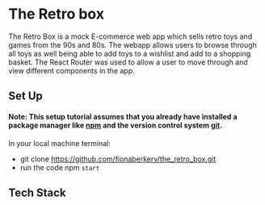 # The Retro box 

The Retro Box is a mock E-commerce web app which sells retro toys and games from the 90s and 80s. The webapp allows users to browse through all toys as well being able to add toys to a wishlist and add to a shopping basket. The React Router was used to allow a user to move through and view different components in the app. 

## Set Up

#### Note: This setup tutorial assumes that you already have installed a package manager like <a href="https://www.npmjs.com/">npm</a> and the version control system <a href="https://git-scm.com/">git</a>.

In your local machine terminal:
- git clone https://github.com/fionaberkery/the_retro_box.git
- run the code npm ```start```

## Tech Stack
